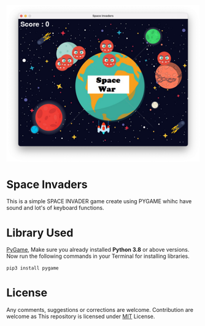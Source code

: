 ![](assets/image.png)

# Space Invaders

This is a simple SPACE INVADER game create using PYGAME whihc have sound and lot's of keyboard functions.

# Library Used

[PyGame](https://www.pygame.org/news), Make sure you already installed **Python 3.8** or above versions. Now run the following commands in your Terminal for installing libraries.

```bash
pip3 install pygame
```

# License

Any comments, suggestions or corrections are welcome. Contribution are welcome as This repository is licensed under [MIT](https://opensource.org/licenses/MIT) License.


